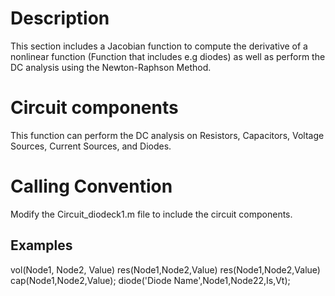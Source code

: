 # Description
This section includes a Jacobian function to compute the derivative of a nonlinear function (Function that includes e.g diodes) as well as perform the DC analysis using the Newton-Raphson Method.
# Circuit components
This function can perform the DC analysis on Resistors, Capacitors, Voltage Sources, Current Sources, and Diodes. 
# Calling Convention
Modify the Circuit_diodeck1.m file to include the circuit components.
## Examples
vol(Node1, Node2, Value) 
res(Node1,Node2,Value)
res(Node1,Node2,Value)
cap(Node1,Node2,Value);
diode('Diode Name',Node1,Node22,Is,Vt);
